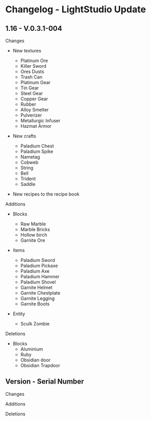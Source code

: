 # Changelog - LightStudio Update
## 1.16 -  V.0.3.1-004

Changes

   - New textures
      - Platinum Ore
      - Killer Sword
      - Ores Dusts
      - Trash Can
      - Platinum Gear
      - Tin Gear
      - Steel Gear
      - Copper Gear
      - Rubber
      - Alloy Smelter
      - Pulverizer
      - Metallurgic Infuser
      - Hazmat Armor

   - New crafts  
      - Paladium Chest
      - Paladium Spike
      - Nametag
      - Cobweb
      - String
      - Bell
      - Trident
      - Saddle
     
   - New recipes to the recipe book

Additions

   - Blocks
      - Raw Marble  
      - Marble Bricks
      - Hollow birch
      - Garnite Ore
      
   - Items
      - Paladium Sword  
      - Paladium Pickaxe
      - Paladium Axe
      - Paladium Hammer
      - Paladium Shovel
      - Garnite Helmet
      - Garnite Chestplate
      - Garnite Legging
      - Garnite Boots

   - Entity
      - Sculk Zombie
      
Deletions

   - Blocks
      - Aluminium  
      - Ruby
      - Obsidian door
      - Obsidian Trapdoor

## Version -  Serial Number

Changes

Additions

Deletions










